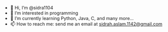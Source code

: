 - 👋 Hi, I’m @sidra1104
- 👀 I’m interested in programming
- 🌱 I’m currently learning Python, Java, C, and many more...
- 📫 How to reach me: send me an email at sidrah.aslam.1142@gmail.com

